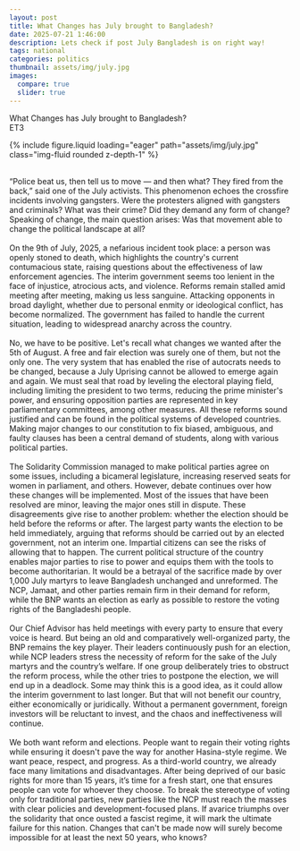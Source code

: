 ```yaml
---
layout: post
title: What Changes has July brought to Bangladesh?
date: 2025-07-21 1:46:00
description: Lets check if post July Bangladesh is on right way!
tags: national 
categories: politics
thumbnail: assets/img/july.jpg
images:
  compare: true
  slider: true
---
```


What Changes has July brought to Bangladesh?
<br>
ET3

<div class="row mt-3">
    <div class="col-sm mt-3 mt-md-0">
        {% include figure.liquid loading="eager" path="assets/img/july.jpg" class="img-fluid rounded z-depth-1" %}
</div>
  
<br>

“Police beat us, then tell us to move — and then what? They fired from the back,” said one of the July activists. This phenomenon echoes the crossfire incidents involving gangsters. Were the protesters aligned with gangsters and criminals? What was their crime? Did they demand any form of change? Speaking of change, the main question arises: Was that movement able to change the political landscape at all?
<br><br>
On the 9th of July, 2025, a nefarious incident took place: a person was openly stoned to death, which highlights the country's current contumacious state, raising questions about the effectiveness of law enforcement agencies. The interim government seems too lenient in the face of injustice, atrocious acts, and violence. Reforms remain stalled amid meeting after meeting, making us less sanguine. Attacking opponents in broad daylight, whether due to personal enmity or ideological conflict, has become normalized. The government has failed to handle the current situation, leading to widespread anarchy across the country.
<br><br>
No, we have to be positive. Let's recall what changes we wanted after the 5th of August. A free and fair election was surely one of them, but not the only one. The very system that has enabled the rise of autocrats needs to be changed, because a July Uprising cannot be allowed to emerge again and again. We must seal that road by leveling the electoral playing field, including limiting the president to two terms, reducing the prime minister's power, and ensuring opposition parties are represented in key parliamentary committees, among other measures. All these reforms sound justified and can be found in the political systems of developed countries. Making major changes to our constitution to fix biased, ambiguous, and faulty clauses has been a central demand of students, along with various political parties.
<br><br>
The Solidarity Commission managed to make political parties agree on some issues, including a bicameral legislature, increasing reserved seats for women in parliament, and others. However, debate continues over how these changes will be implemented. Most of the issues that have been resolved are minor, leaving the major ones still in dispute. These disagreements give rise to another problem: whether the election should be held before the reforms or after. The largest party wants the election to be held immediately, arguing that reforms should be carried out by an elected government, not an interim one. Impartial citizens can see the risks of allowing that to happen. The current political structure of the country enables major parties to rise to power and equips them with the tools to become authoritarian. It would be a betrayal of the sacrifice made by over 1,000 July martyrs to leave Bangladesh unchanged and unreformed. The NCP, Jamaat, and other parties remain firm in their demand for reform, while the BNP wants an election as early as possible to restore the voting rights of the Bangladeshi people.
<br><br>
Our Chief Advisor has held meetings with every party to ensure that every voice is heard. But being an old and comparatively well-organized party, the BNP remains the key player. Their leaders continuously push for an election, while NCP leaders stress the necessity of reform for the sake of the July martyrs and the country’s welfare. If one group deliberately tries to obstruct the reform process, while the other tries to postpone the election, we will end up in a deadlock. Some may think this is a good idea, as it could allow the interim government to last longer. But that will not benefit our country, either economically or juridically. Without a permanent government, foreign investors will be reluctant to invest, and the chaos and ineffectiveness will continue.
<br><br>
We both want reform and elections. People want to regain their voting rights while ensuring it doesn't pave the way for another Hasina-style regime. We want peace, respect, and progress. As a third-world country, we already face many limitations and disadvantages. After being deprived of our basic rights for more than 15 years, it’s time for a fresh start, one that ensures people can vote for whoever they choose. To break the stereotype of voting only for traditional parties, new parties like the NCP must reach the masses with clear policies and development-focused plans. If avarice triumphs over the solidarity that once ousted a fascist regime, it will mark the ultimate failure for this nation. Changes that can't be made now will surely become impossible for at least the next 50 years, who knows?

